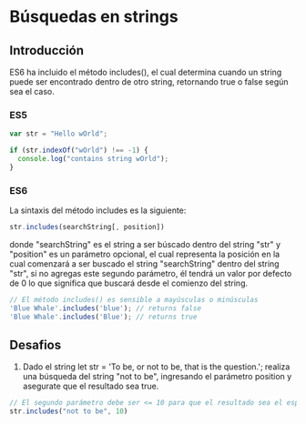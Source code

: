 # Búsquedas en strings

## Introducción

ES6 ha incluido el método includes(), el cual determina cuando un string puede ser encontrado
dentro de otro string, retornando true o false según sea el caso.

### ES5

```javascript
var str = "Hello wOrld";

if (str.indexOf("wOrld") !== -1) {
  console.log("contains string wOrld");
}
```

### ES6

La sintaxis del método includes es la siguiente:
```javascript
str.includes(searchString[, position])
```
donde "searchString" es el string a ser búscado dentro del string "str"
y "position" es un parámetro opcional, el cual representa la posición
en la cual comenzará a ser buscado el string "searchString" dentro del string "str",
si no agregas este segundo parámetro, él tendrá un valor por defecto de 0 lo
que significa que buscará desde el comienzo del string.

```javascript
// El método includes() es sensible a mayúsculas o minúsculas
'Blue Whale'.includes('blue'); // returns false
'Blue Whale'.includes('Blue'); // returns true
```

## Desafios

1. Dado el string
let str = 'To be, or not to be, that is the question.';
realiza una búsqueda del string "not to be", ingresando el parámetro position
y asegurate que el resultado sea true.

```javascript
// El segundo parámetro debe ser <= 10 para que el resultado sea el esperado
str.includes("not to be", 10)
```
